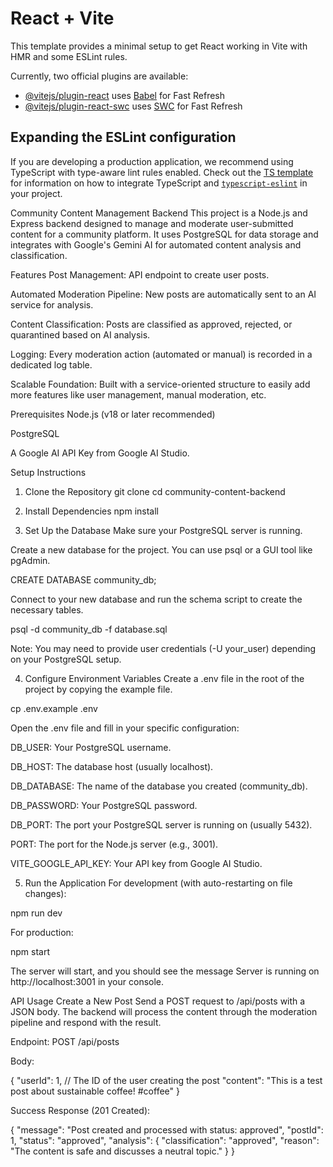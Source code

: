 # React + Vite

This template provides a minimal setup to get React working in Vite with HMR and some ESLint rules.

Currently, two official plugins are available:

- [@vitejs/plugin-react](https://github.com/vitejs/vite-plugin-react/blob/main/packages/plugin-react) uses [Babel](https://babeljs.io/) for Fast Refresh
- [@vitejs/plugin-react-swc](https://github.com/vitejs/vite-plugin-react/blob/main/packages/plugin-react-swc) uses [SWC](https://swc.rs/) for Fast Refresh

## Expanding the ESLint configuration

If you are developing a production application, we recommend using TypeScript with type-aware lint rules enabled. Check out the [TS template](https://github.com/vitejs/vite/tree/main/packages/create-vite/template-react-ts) for information on how to integrate TypeScript and [`typescript-eslint`](https://typescript-eslint.io) in your project.


Community Content Management Backend
This project is a Node.js and Express backend designed to manage and moderate user-submitted content for a community platform. It uses PostgreSQL for data storage and integrates with Google's Gemini AI for automated content analysis and classification.

Features
Post Management: API endpoint to create user posts.

Automated Moderation Pipeline: New posts are automatically sent to an AI service for analysis.

Content Classification: Posts are classified as approved, rejected, or quarantined based on AI analysis.

Logging: Every moderation action (automated or manual) is recorded in a dedicated log table.

Scalable Foundation: Built with a service-oriented structure to easily add more features like user management, manual moderation, etc.

Prerequisites
Node.js (v18 or later recommended)

PostgreSQL

A Google AI API Key from Google AI Studio.

Setup Instructions
1. Clone the Repository
git clone <your-repo-url>
cd community-content-backend

2. Install Dependencies
npm install

3. Set Up the Database
Make sure your PostgreSQL server is running.

Create a new database for the project. You can use psql or a GUI tool like pgAdmin.

CREATE DATABASE community_db;

Connect to your new database and run the schema script to create the necessary tables.

psql -d community_db -f database.sql

Note: You may need to provide user credentials (-U your_user) depending on your PostgreSQL setup.

4. Configure Environment Variables
Create a .env file in the root of the project by copying the example file.

cp .env.example .env

Open the .env file and fill in your specific configuration:

DB_USER: Your PostgreSQL username.

DB_HOST: The database host (usually localhost).

DB_DATABASE: The name of the database you created (community_db).

DB_PASSWORD: Your PostgreSQL password.

DB_PORT: The port your PostgreSQL server is running on (usually 5432).

PORT: The port for the Node.js server (e.g., 3001).

VITE_GOOGLE_API_KEY: Your API key from Google AI Studio.

5. Run the Application
For development (with auto-restarting on file changes):

npm run dev

For production:

npm start

The server will start, and you should see the message Server is running on http://localhost:3001 in your console.

API Usage
Create a New Post
Send a POST request to /api/posts with a JSON body. The backend will process the content through the moderation pipeline and respond with the result.

Endpoint: POST /api/posts

Body:

{
  "userId": 1, // The ID of the user creating the post
  "content": "This is a test post about sustainable coffee! #coffee"
}

Success Response (201 Created):

{
    "message": "Post created and processed with status: approved",
    "postId": 1,
    "status": "approved",
    "analysis": {
        "classification": "approved",
        "reason": "The content is safe and discusses a neutral topic."
    }
}
